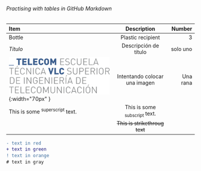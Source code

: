 ###### Practising with tables in GitHub Markdown

| Item | Description | Number |
|:--- | :---: | ---: |
| Bottle | Plastic recipient | 3 |    
| *Título* | Descripción de título | solo uno|
| ![ETSIT](telecom.png){:width="70px" }| Intentando colocar una imagen| Una rana |
|This is some <sup>superscript</sup> text.| This is some <sub>subscript</sub> text.
    |~~This is strikethroug text~~|

<!-- F:  2020-01-01 23   -->    

```diff
- text in red
+ text in green
! text in orange
# text in gray
```

